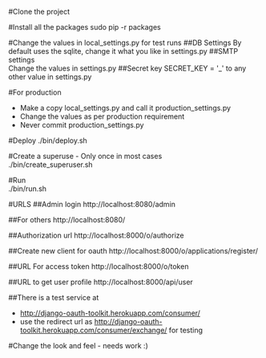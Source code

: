 #Clone the project

#Install all the packages
sudo pip -r packages

#Change the values in local_settings.py for test runs
    ##DB Settings
        By default uses the sqlite, change it what you like in settings.py
    ##SMTP settings  
        Change the values in settings.py
    ##Secret key 
        SECRET_KEY = '_' to any other value in settings.py
    

#For production 
- Make a copy local_settings.py and call it production_settings.py
- Change the values as per production requirement
- Never commit production_settings.py


#Deploy
./bin/deploy.sh


#Create a superuse - Only once in most cases    
./bin/create_superuser.sh

#Run    
./bin/run.sh

#URLS
##Admin login
http://localhost:8080/admin

##For others 
http://localhost:8080/

##Authorization url
http://localhost:8000/o/authorize

##Create new client for oauth
http://localhost:8000/o/applications/register/

##URL For access token
http://localhost:8000/o/token

##URL to get user profile
http://localhost:8000/api/user

##There is a test service at
- http://django-oauth-toolkit.herokuapp.com/consumer/
- use the redirect url as http://django-oauth-toolkit.herokuapp.com/consumer/exchange/ for testing


#Change the look and feel - needs work :)
